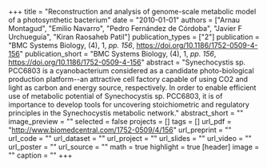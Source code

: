 +++
title = "Reconstruction and analysis of genome-scale metabolic model of a photosynthetic bacterium"
date = "2010-01-01"
authors = ["Arnau Montagud", "Emilio Navarro", "Pedro Fernández de Córdoba", "Javier F Urchueguía", "Kiran Raosaheb Patil"]
publication_types = ["2"]
publication = "BMC Systems Biology, (4), 1, _pp. 156_, https://doi.org/10.1186/1752-0509-4-156"
publication_short = "BMC Systems Biology, (4), 1, _pp. 156_, https://doi.org/10.1186/1752-0509-4-156"
abstract = "Synechocystis sp. PCC6803 is a cyanobacterium considered as a candidate photo-biological production platform--an attractive cell factory capable of using CO2 and light as carbon and energy source, respectively. In order to enable efficient use of metabolic potential of Synechocystis sp. PCC6803, it is of importance to develop tools for uncovering stoichiometric and regulatory principles in the Synechocystis metabolic network."
abstract_short = ""
image_preview = ""
selected = false
projects = []
tags = []
url_pdf = "http://www.biomedcentral.com/1752-0509/4/156"
url_preprint = ""
url_code = ""
url_dataset = ""
url_project = ""
url_slides = ""
url_video = ""
url_poster = ""
url_source = ""
math = true
highlight = true
[header]
image = ""
caption = ""
+++

